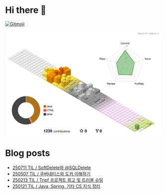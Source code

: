 # Hi there 👋
<a href="https://gitmoji.dev">
  <img
    src="https://img.shields.io/badge/gitmoji-%20😜%20😍-FFDD67.svg?style=flat-square"
    alt="Gitmoji"
  />
</a>

<!--
**chews26/chews26** is a ✨ _special_ ✨ repository because its `README.md` (this file) appears on your GitHub profile.

Here are some ideas to get you started:

- 🔭 I’m currently working on ...
- 🌱 I’m currently learning ...
- 👯 I’m looking to collaborate on ...
- 🤔 I’m looking for help with ...
- 💬 Ask me about ...
- 📫 How to reach me: ...
- 😄 Pronouns: ...
- ⚡ Fun fact: ...
-->
![](./profile-3d-contrib/profile-season-animate.svg)

# Blog posts
<!-- BLOG-POST-LIST:START -->
- [250711 TIL / SoftDelete와 @SQLDelete](https://shinelee26.tistory.com/73)
- [250507 TIL / 쿠버네티스와 도커 이해하기](https://shinelee26.tistory.com/70)
- [250213 TIL / Tripf 프로젝트 회고 및 트러블 슈팅](https://shinelee26.tistory.com/69)
- [250121 TIL / Java, Spring, 기타 CS 지식 정리](https://shinelee26.tistory.com/68)
<!-- BLOG-POST-LIST:END -->

